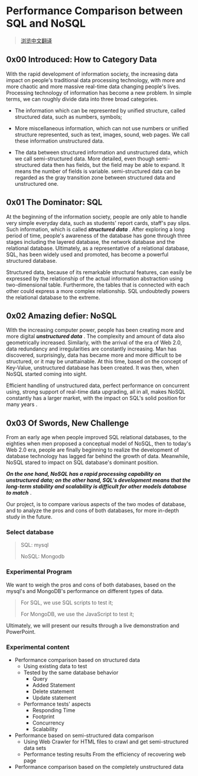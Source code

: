 Performance Comparison between SQL and NoSQL
============================================

> [浏览中文翻译](README-zh.md)

## 0x00 Introduced: How to Category Data

With the rapid development of information society, the increasing data impact on people's traditional data processing technology, with more and more chaotic and more massive real-time data changing people's lives. Processing technology of information has become a new problem. In simple terms, we can roughly divide data into three broad categories.

+ The information which can be represented by unified structure, called structured data, such as numbers, symbols;

+ More miscellaneous information, which can not use numbers or unified structure represented, such as text, images, sound, web pages. We call these information unstructured data.

+ The data between structured information and unstructured data, which we call semi-structured data. More detailed, even though semi-structured data then has fields, but the field may be able to expand. It means the number of fields is variable. semi-structured data can be regarded as the gray transition zone between structured data and unstructured one.

## 0x01 The Dominator: SQL

At the beginning of the information society, people are only able to handle very simple everyday data, such as students' report cards, staff's pay slips. Such information, which is called ___structured data___ . After exploring a long period of time, people's awareness of the database has gone through three stages including the layered database, the network database and the relational database. Ultimately, as a representative of a relational database, SQL, has been widely used and promoted, has become a powerful structured database.

Structured data, because of its remarkable structural features, can easily be expressed by the relationship of the actual information abstraction using two-dimensional table. Furthermore, the tables that is connected with each other could express a more complex relationship. SQL undoubtedly powers the relational database to the extreme.

## 0x02 Amazing defier: NoSQL

With the increasing computer power, people has been creating more and more digital ___unstructured data___ . The complexity and amount of data also geometrically increased. Similarly, with the arrival of the era of Web 2.0, data redundancy and irregularities are constantly increasing. Man has discovered, surprisingly, data has became more and more difficult to be structured, or it may be unattainable. At this time, based on the concept of Key-Value, unstructured database has been created. It was then, when NoSQL started coming into sight.

Efficient handling of unstructured data, perfect performance on concurrent using, strong support of real-time data upgrading, all in all, makes NoSQL constantly has a larger market, with the impact on SQL's solid position for many years .

## 0x03 Of Swords, New Challenge

From an early age when people improved SQL relational databases, to the eighties when men proposed a conceptual model of NoSQL,  then to today's Web 2.0 era, people are finally beginning to realize the development of database technology has lagged far behind the growth of data. Meanwhile, NoSQL stared to impact on SQL database's dominant position.

___On the one hand, NoSQL has a rapid processing capability on unstructured data; on the other hand, SQL‘s development means that the long-term stability and scalability is difficult for other models database to match___ .

Our project, is to compare various aspects of the two modes of database, and to analyze the pros and cons of both databases, for more in-depth study in the future.

### Select database

> SQL: mysql
>
> NoSQL: Mongodb

### Experimental Program

We want to weigh the pros and cons of both databases, based on the mysql's and MongoDB's performance on different types of data.

> For SQL, we use SQL scripts to test it;
>
> For MongoDB, we use the JavaScript to test it;

Ultimately, we will present our results through a live demonstration and PowerPoint.

### Experimental content

+ Performance comparison based on structured data
  + Using existing data to test
  + Tested by the same database behavior
    + Query
    + Added Statement
    + Delete statement
    + Update statement
  + Performance tests' aspects
    + Responding Time
    + Footprint
    + Concurrency
    + Scalability  
+ Performance based on semi-structured data comparison
  + Using Web Crawler for HTML files to crawl and get semi-structured data sets
  + Performance testing results From the efficiency of recovering web page  
+ Performance comparison based on the completely unstructured data
